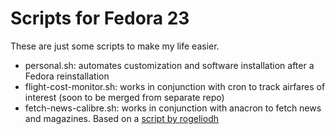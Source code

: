 Scripts for Fedora 23
=====================

These are just some scripts to make my life easier.
 - personal.sh: automates customization and software installation after a Fedora reinstallation
 - flight-cost-monitor.sh: works in conjunction with cron to track airfares of interest (soon to be merged from separate repo)
 - fetch-news-calibre.sh: works in conjunction with anacron to fetch news and magazines.  Based on a [script by rogeliodh](https://gist.github.com/rogeliodh/1560289)
